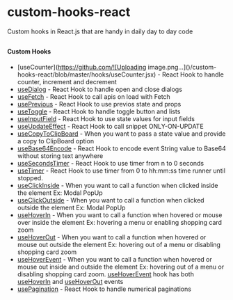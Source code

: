 # custom-hooks-react

Custom hooks in React.js that are handy in daily day to day code

##

#### Custom Hooks

- [useCounter](https://github.com/![Uploading image.png…]()/custom-hooks-react/blob/master/hooks/useCounter.jsx) - React Hook to handle counter, increment and decrement
- [useDialog](https://github.com/passiondev0503/custom-hooks-react/blob/master/hooks/useDialog.jsx) - React Hook to handle open and close dialogs
- [useFetch](https://github.com/passiondev0503/custom-hooks-react/blob/master/hooks/useFetch.jsx) - React Hook to call apis on load with Fetch
- [usePrevious](https://github.com/passiondev0503/custom-hooks-react/blob/master/hooks/usePrevious.jsx) - React Hook to use previos state and props
- [useToggle](https://github.com/passiondev0503/custom-hooks-react/blob/master/hooks/useToggle.jsx) - React Hook to handle toggle button and lists
- [useInputField](https://github.com/passiondev0503/custom-hooks-react/blob/master/hooks/useInputField.jsx) - React Hook to use state values for input fields
- [useUpdateEffect](https://github.com/passiondev0503/custom-hooks-react/blob/master/hooks/useClickOutside.jsx) - React Hook to call snippet ONLY-ON-UPDATE
- [useCopyToClipBoard](https://github.com/passiondev0503/custom-hooks-react/blob/master/hooks/useCopyToClipBoard.jsx) - When you want to pass a state value and provide a copy to ClipBoard option
- [useBase64Encode](https://github.com/passiondev0503/custom-hooks-react/blob/master/hooks/useBase64Encode.jsx) - React Hook to encode event String value to Base64 without storing text anywhere
- [useSecondsTimer](https://github.com/passiondev0503/custom-hooks-react/blob/master/hooks/useSecondsTimer.jsx) - React Hook to use timer from n to 0 seconds
- [useTimer](https://github.com/passiondev0503/custom-hooks-react/blob/master/hooks/useTimer.jsx) - React Hook to use timer from 0 to hh:mm:ss time runner until stopped.
- [useClickInside](https://github.com/passiondev0503/custom-hooks-react/blob/master/hooks/useClickInside.jsx) - When you want to call a function when clicked inside the element Ex: Modal PopUp
- [useClickOutside](https://github.com/passiondev0503/custom-hooks-react/blob/master/hooks/useClickOutside.jsx) - When you want to call a function when clicked outside the element Ex: Modal PopUp
- [useHoverIn](https://github.com/passiondev0503/custom-hooks-react/blob/master/hooks/useHoverIn.jsx) - When you want to call a function when hovered or mouse over inside the element Ex: hovering a menu or enabling shopping card zoom
- [useHoverOut](https://github.com/passiondev0503/custom-hooks-react/blob/master/hooks/useHoverOut.jsx) - When you want to call a function when hovered or mouse out outside the element Ex: hovering out of a menu or disabling shopping card zoom
- [useHoverEvent](https://github.com/passiondev0503/custom-hooks-react/blob/master/hooks/useHoverEvent.jsx) - When you want to call a function when hovered or mouse out inside and outside the element Ex: hovering out of a menu or disabling shopping card zoom.
  [useHoverEvent](https://github.com/passiondev0503/custom-hooks-react/blob/master/hooks/useHoverEvent.js) hook has both [useHoverIn](https://github.com/passiondev0503/custom-hooks-react/blob/master/hooks/useHoverIn.js) and [useHoverOut](https://github.com/passiondev0503/custom-hooks-react/blob/master/hooks/useHoverOut.js) events
- [usePagination](https://github.com/passiondev0503/custom-hooks-react/blob/master/hooks/usePagination.jsx) - React Hook to handle numerical paginations

##

##
